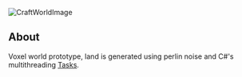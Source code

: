 ![CraftWorldImage](https://i.imgur.com/6nOl0LF.png)

## About

Voxel world prototype, land is generated using perlin noise and C#'s multithreading [Tasks](https://learn.microsoft.com/en-us/dotnet/api/system.threading.tasks.task?view=net-6.0).
